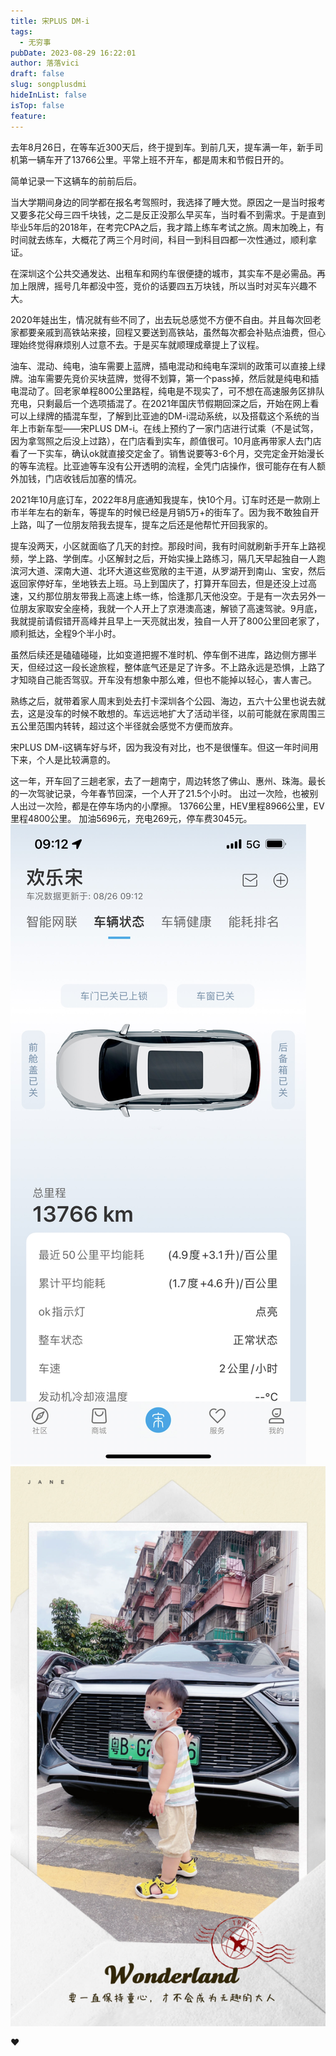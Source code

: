 ```yaml
---
title: 宋PLUS DM-i
tags:
  - 无穷事
pubDate: 2023-08-29 16:22:01
author: 落落vici
draft: false
slug: songplusdmi
hideInList: false
isTop: false
feature:
---
```

去年8月26日，在等车近300天后，终于提到车。到前几天，提车满一年，新手司机第一辆车开了13766公里。平常上班不开车，都是周末和节假日开的。

简单记录一下这辆车的前前后后。

当大学期间身边的同学都在报名考驾照时，我选择了睡大觉。原因之一是当时报考又要多花父母三四千块钱，之二是反正没那么早买车，当时看不到需求。于是直到毕业5年后的2018年，在考完CPA之后，我才踏上练车考试之旅。周末加晚上，有时间就去练车，大概花了两三个月时间，科目一到科目四都一次性通过，顺利拿证。

在深圳这个公共交通发达、出租车和网约车很便捷的城市，其实车不是必需品。再加上限牌，摇号几年都没中签，竞价的话要四五万块钱，所以当时对买车兴趣不大。

2020年娃出生，情况就有些不同了，出去玩总感觉不方便不自由。并且每次回老家都要亲戚到高铁站来接，回程又要送到高铁站，虽然每次都会补贴点油费，但心理始终觉得麻烦别人过意不去。于是买车就顺理成章提上了议程。

油车、混动、纯电，油车需要上蓝牌，插电混动和纯电车深圳的政策可以直接上绿牌。油车需要先竞价买块蓝牌，觉得不划算，第一个pass掉，然后就是纯电和插电混动了。回老家单程800公里路程，纯电是不现实了，可不想在高速服务区排队充电，只剩最后一个选项插混了。在2021年国庆节假期回深之后，开始在网上看可以上绿牌的插混车型，了解到比亚迪的DM-i混动系统，以及搭载这个系统的当年上市新车型——宋PLUS DM-i。在线上预约了一家门店进行试乘（不是试驾，因为拿驾照之后没上过路），在门店看到实车，颜值很可。10月底再带家人去门店看了一下实车，确认ok就直接交定金了。销售说要等3-6个月，交完定金开始漫长的等车流程。比亚迪等车没有公开透明的流程，全凭门店操作，很可能存在有人额外加钱，门店收钱后加塞的情况。

2021年10月底订车，2022年8月底通知我提车，快10个月。订车时还是一款刚上市半年左右的新车，等提车的时候已经是月销5万+的街车了。因为我不敢独自开上路，叫了一位朋友陪我去提车，提车之后还是他帮忙开回我家的。

提车没两天，小区就面临了几天的封控。那段时间，我有时间就刷新手开车上路视频，学上路、学倒库。小区解封之后，开始实操上路练习，隔几天早起独自一人跑滨河大道、深南大道、北环大道这些宽敞的主干道，从罗湖开到南山、宝安，然后返回家停好车，坐地铁去上班。马上到国庆了，打算开车回去，但是还没上过高速，又约那位朋友带我上高速上练一练，恰逢那几天他没空。于是有一次去另外一位朋友家取安全座椅，我就一个人开上了京港澳高速，解锁了高速驾驶。9月底，我就提前请假错开高峰并且早上一天亮就出发，独自一人开了800公里回老家了，顺利抵达，全程9个半小时。

虽然后续还是磕磕碰碰，比如变道把握不准时机、停车倒不进库，路边侧方挪半天，但经过这一段长途旅程，整体底气还是足了许多。不上路永远是恐惧，上路了才知晓自己能否驾驭。开车没有想象中那么难，但也不能掉以轻心，害人害己。

熟练之后，就带着家人周末到处去打卡深圳各个公园、海边，五六十公里也说去就去，这是没车的时候不敢想的。车远远地扩大了活动半径，以前可能就在家周围三五公里范围内转转，超过这个半径就会感觉不方便而放弃。

宋PLUS DM-i这辆车好与坏，因为我没有对比，也不是很懂车。但这一年时间用下来，个人是比较满意的。

这一年，开车回了三趟老家，去了一趟南宁，周边转悠了佛山、惠州、珠海。最长的一次驾驶记录，今年春节回深，一个人开了21.5个小时。
出过一次险，也被别人出过一次险，都是在停车场内的小摩擦。
13766公里，HEV里程8966公里，EV里程4800公里。
加油5696元，充电269元，停车费3045元。
<gallery>![](https://raw.githubusercontent.com/cosine00/Image/main/202308291750624.jpg)![](https://raw.githubusercontent.com/cosine00/Image/main/202308291753083.jpg)<gallery>


❤
